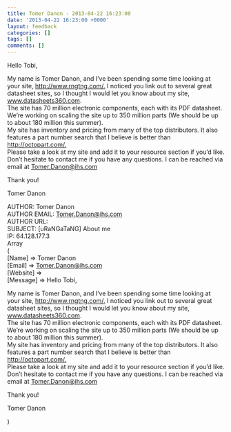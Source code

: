 ```yaml
---
title: Tomer Danon - 2013-04-22 16:23:00
date: '2013-04-22 16:23:00 +0000'
layout: feedback
categories: []
tags: []
comments: []
---
```

Hello Tobi,

My name is Tomer Danon, and I’ve been spending some time looking at your site, <http://www.rngtng.com/.> I noticed you link out to several great datasheet sites, so I thought I would let you know about my site, www.datasheets360.com.  
The site has 70 million electronic components, each with its PDF datasheet. We’re working on scaling the site up to 350 million parts (We should be up to about 180 million this summer).  
My site has inventory and pricing from many of the top distributors. It also features a part number search that I believe is better than <http://octopart.com/.>  
Please take a look at my site and add it to your resource section if you’d like. Don’t hesitate to contact me if you have any questions. I can be reached via email at Tomer.Danon@ihs.com

Thank you!

Tomer Danon  
<!--more-->  
AUTHOR: Tomer Danon  
AUTHOR EMAIL: Tomer.Danon@ihs.com  
AUTHOR URL:  
SUBJECT: [uRaNGaTaNG] About me  
IP: 64.128.177.3  
Array  
(  
 [Name] =\> Tomer Danon  
 [Email] =\> Tomer.Danon@ihs.com  
 [Website] =\>  
 [Message] =\> Hello Tobi,

My name is Tomer Danon, and I’ve been spending some time looking at your site, <http://www.rngtng.com/.> I noticed you link out to several great datasheet sites, so I thought I would let you know about my site, www.datasheets360.com.  
The site has 70 million electronic components, each with its PDF datasheet. We’re working on scaling the site up to 350 million parts (We should be up to about 180 million this summer).  
My site has inventory and pricing from many of the top distributors. It also features a part number search that I believe is better than <http://octopart.com/.>  
Please take a look at my site and add it to your resource section if you’d like. Don’t hesitate to contact me if you have any questions. I can be reached via email at Tomer.Danon@ihs.com

Thank you!

Tomer Danon

)